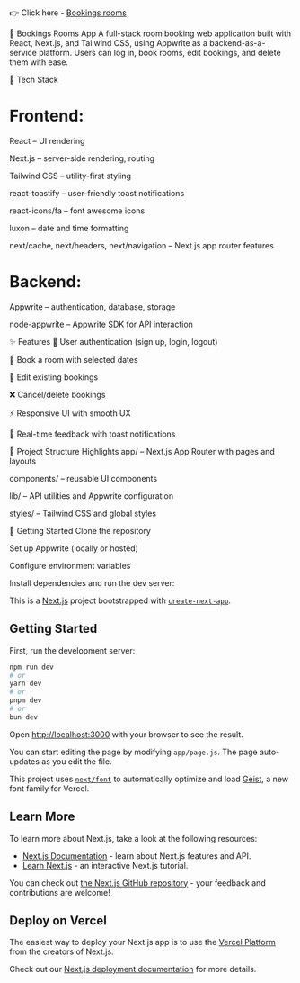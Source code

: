   👉 Click here - [Bookings rooms](https://bookings-rooms.netlify.app/)



  🏨 Bookings Rooms App
A full-stack room booking web application built with React, Next.js, and Tailwind CSS, using Appwrite as a backend-as-a-service platform. Users can log in, book rooms, edit bookings, and delete them with ease.

🔧 Tech Stack
# Frontend:

React – UI rendering

Next.js – server-side rendering, routing

Tailwind CSS – utility-first styling

react-toastify – user-friendly toast notifications

react-icons/fa – font awesome icons

luxon – date and time formatting

next/cache, next/headers, next/navigation – Next.js app router features

# Backend:

Appwrite – authentication, database, storage

node-appwrite – Appwrite SDK for API interaction

✨ Features
🔐 User authentication (sign up, login, logout)

📅 Book a room with selected dates

📝 Edit existing bookings

❌ Cancel/delete bookings

⚡ Responsive UI with smooth UX

🔔 Real-time feedback with toast notifications

📁 Project Structure Highlights
app/ – Next.js App Router with pages and layouts

components/ – reusable UI components

lib/ – API utilities and Appwrite configuration

styles/ – Tailwind CSS and global styles

🚀 Getting Started
Clone the repository

Set up Appwrite (locally or hosted)

Configure environment variables

Install dependencies and run the dev server:


This is a [Next.js](https://nextjs.org) project bootstrapped with [`create-next-app`](https://github.com/vercel/next.js/tree/canary/packages/create-next-app).

## Getting Started

First, run the development server:

```bash
npm run dev
# or
yarn dev
# or
pnpm dev
# or
bun dev
```

Open [http://localhost:3000](http://localhost:3000) with your browser to see the result.

You can start editing the page by modifying `app/page.js`. The page auto-updates as you edit the file.

This project uses [`next/font`](https://nextjs.org/docs/app/building-your-application/optimizing/fonts) to automatically optimize and load [Geist](https://vercel.com/font), a new font family for Vercel.

## Learn More

To learn more about Next.js, take a look at the following resources:

- [Next.js Documentation](https://nextjs.org/docs) - learn about Next.js features and API.
- [Learn Next.js](https://nextjs.org/learn) - an interactive Next.js tutorial.

You can check out [the Next.js GitHub repository](https://github.com/vercel/next.js) - your feedback and contributions are welcome!

## Deploy on Vercel

The easiest way to deploy your Next.js app is to use the [Vercel Platform](https://vercel.com/new?utm_medium=default-template&filter=next.js&utm_source=create-next-app&utm_campaign=create-next-app-readme) from the creators of Next.js.

Check out our [Next.js deployment documentation](https://nextjs.org/docs/app/building-your-application/deploying) for more details.
